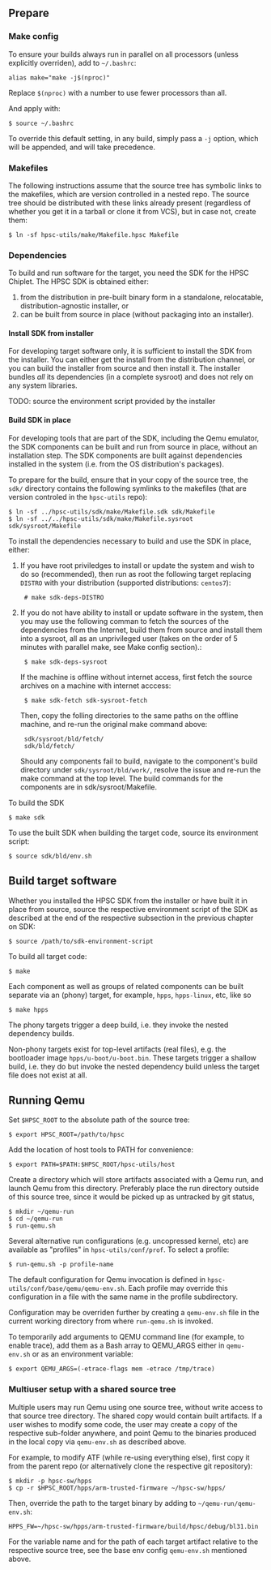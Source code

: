 ## Prepare

### Make config

To ensure your builds always run in parallel on all processors (unless
explicitly overriden), add to `~/.bashrc`:

    alias make="make -j$(nproc)"

Replace `$(nproc)` with a number to use fewer processors than all.

And apply with:

    $ source ~/.bashrc

To override this default setting, in any build, simply pass a `-j` option,
which will be appended, and will take precedence.

### Makefiles

The following instructions assume that the source tree has symbolic links to
the makefiles, which are version controlled in a nested repo. The source tree
should be distributed with these links already present (regardless of whether
you get it in a tarball or clone it from VCS), but in case not, create them:

    $ ln -sf hpsc-utils/make/Makefile.hpsc Makefile

### Dependencies

To build and run software for the target, you need the SDK for the HPSC
Chiplet. The HPSC SDK is obtained either:

1. from the distribution in pre-built binary form in a standalone, relocatable,
   distribution-agnostic installer, or
2. can be built from source in place (without packaging into an installer).

#### Install SDK from installer

For developing target software only, it is sufficient to install the SDK from
the installer. You can either get the install from the distribution channel, or
you can build the installer from source and then install it. The installer
bundles *all* its dependencies (in a complete sysroot) and does not rely on any
system libraries.

TODO: source the environment script provided by the installer

####  Build SDK in place

For developing tools that are part of the SDK, including the Qemu emulator, the
SDK components can be built and run from source in place, without an
installation step. The SDK components are built against dependencies installed
in the system (i.e. from the OS distribution's packages).

To prepare for the build, ensure that in your copy of the source tree, the
`sdk/` directory contains the following symlinks to the makefiles (that are
version controled in the `hpsc-utils` repo):

    $ ln -sf ../hpsc-utils/sdk/make/Makefile.sdk sdk/Makefile
    $ ln -sf ../../hpsc-utils/sdk/make/Makefile.sysroot sdk/sysroot/Makefile

To install the dependencies necessary to build and use the SDK in place, either:

1. If you have root priviledges to install or update the system and wish to do
   so (recommended), then run as root the following target replacing `DISTRO`
   with your distribution (supported distributions: `centos7`):

        # make sdk-deps-DISTRO

2. If you do not have ability to install or update software in the system,
   then you may use the following comman to fetch the sources of the
   dependencies from the Internet, build them from source and install them into
   a sysroot, all as an unprivileged user (takes on the order of 5 minutes with
   parallel make, see Make config section).:

        $ make sdk-deps-sysroot

    If the machine is offline without internet access, first fetch the
    source archives on a machine with internet acccess:

        $ make sdk-fetch sdk-sysroot-fetch

    Then, copy the folling directories to the same paths on the offline
    machine, and re-run the original make command above:

        sdk/sysroot/bld/fetch/
        sdk/bld/fetch/

    Should any components fail to build, navigate to the component's
    build directory under `sdk/sysroot/bld/work/`, resolve the issue and re-run
    the make command at the top level. The build commands for the components
    are in sdk/sysroot/Makefile.

To build the SDK

    $ make sdk

To use the built SDK when building the target code, source its environment script:

    $ source sdk/bld/env.sh

## Build target software

Whether you installed the HPSC SDK from the installer or have built it in place
from source, source the respective environment script of the SDK as described
at the end of the respective subsection in the previous chapter on SDK:

    $ source /path/to/sdk-environment-script

To build all target code:

    $ make

Each component as well as groups of related components can be built separate
via an (phony) target, for example, `hpps`, `hpps-linux`, etc, like so

    $ make hpps

The phony targets trigger a deep build, i.e. they invoke the nested
dependency builds.

Non-phony targets exist for top-level artifacts (real files), e.g.
the bootloader image `hpps/u-boot/u-boot.bin`. These targets trigger
a shallow build, i.e. they do but invoke the nested dependency build
unless the target file does not exist at all.

## Running Qemu

Set `$HPSC_ROOT` to the absolute path of the source tree:

    $ export HPSC_ROOT=/path/to/hpsc

Add the location of host tools to PATH for convenience:

    $ export PATH=$PATH:$HPSC_ROOT/hpsc-utils/host


Create a directory which will store artifacts associated with a Qemu run,
and launch Qemu from this directory. Preferably place the run directory outside
of this source tree, since it would be picked up as untracked by git status,

    $ mkdir ~/qemu-run
    $ cd ~/qemu-run
    $ run-qemu.sh

Several alternative run configurations (e.g. uncopressed kernel, etc) are
available as "profiles" in `hpsc-utils/conf/prof`. To select a profile:

    $ run-qemu.sh -p profile-name

The default configuration for Qemu invocation is defined in
`hpsc-utils/conf/base/qemu/qemu-env.sh`. Each profile may override this
configuration in a file with the same name in the profile subdirectory.

Configuration may be overriden further by creating a `qemu-env.sh`
file in the current working directory from where `run-qemu.sh` is invoked.

To temporarily add arguments to QEMU command line (for example, to enable
trace), add them as a Bash array to QEMU\_ARGS either in `qemu-env.sh` or as an
environment variable:

    $ export QEMU_ARGS=(-etrace-flags mem -etrace /tmp/trace)

### Multiuser setup with a shared source tree

Multiple users may run Qemu using one source tree, without write access to that
source tree directory. The shared copy would contain built artifacts. If a user
wishes to modify some code, the user may create a copy of the respective
sub-folder anywhere, and point Qemu to the binaries produced in the local copy
via `qemu-env.sh` as described above.

For example, to modify ATF (while re-using everything else), first copy
it from the parent repo (or alternatively clone the respective git repository):

    $ mkdir -p hpsc-sw/hpps
    $ cp -r $HPSC_ROOT/hpps/arm-trusted-firmware ~/hpsc-sw/hpps/

Then, override the path to the target binary by adding to `~/qemu-run/qemu-env.sh`:

    HPPS_FW=~/hpsc-sw/hpps/arm-trusted-firmware/build/hpsc/debug/bl31.bin

For the variable name and for the path of each target artifact relative to the
respective source tree, see the base env config `qemu-env.sh` mentioned above.

